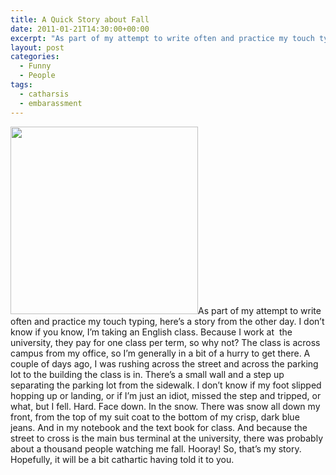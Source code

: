 ```yaml
---
title: A Quick Story about Fall
date: 2011-01-21T14:30:00+00:00
excerpt: "As part of my attempt to write often and practice my touch typing, here's a story from the other day.I don't know if"
layout: post
categories:
  - Funny
  - People
tags:
  - catharsis
  - embarassment
---
```

[<img class="alignright size-full wp-image-1255" title="falling" src="https://dv8b8dkxht4vb.cloudfront.net/img/falling.gif" alt="" width="300" height="300" srcset="https://dv8b8dkxht4vb.cloudfront.net/img/falling.gif 300w, https://dv8b8dkxht4vb.cloudfront.net/img/falling-150x150.gif 150w" sizes="(max-width: 300px) 100vw, 300px" />](https://dv8b8dkxht4vb.cloudfront.net/img/falling.gif)As part of my attempt to write often and practice my touch typing, here&#8217;s a story from the other day. I don&#8217;t know if you know, I&#8217;m taking an English class. Because I work at  the university, they pay for one class per term, so why not? The class is across campus from my office, so I&#8217;m generally in a bit of a hurry to get there. A couple of days ago, I was rushing across the street and across the parking lot to the building the class is in. There&#8217;s a small wall and a step up separating the parking lot from the sidewalk. I don&#8217;t know if my foot slipped hopping up or landing, or if I&#8217;m just an idiot, missed the step and tripped, or what, but I fell. Hard. Face down. In the snow. There was snow all down my front, from the top of my suit coat to the bottom of my crisp, dark blue jeans. And in my notebook and the text book for class. And because the street to cross is the main bus terminal at the university, there was probably about a thousand people watching me fall. Hooray! So, that&#8217;s my story. Hopefully, it will be a bit cathartic having told it to you.
